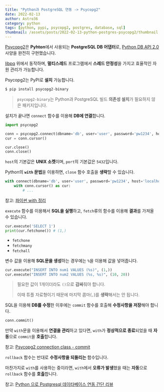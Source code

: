 ```yaml
---
title: "Python과 PostgreSQL 연동 -> Psycopg2"
date: 2022-02-13
author: Astro36
category: python
tags: [python, pypi, psycopg2, postgres, database, sql]
thumbnail: /assets/posts/2022-02-13-python-postgres-psycopg2/thumbnail.jpg
---
```


[Psycopg2](https://www.psycopg.org/docs/)은 **Pyhton**에서 사용되는 **PostgreSQL DB 어댑터**로, [Python DB API 2.0](https://www.python.org/dev/peps/pep-0249/) 사양을 완전히 구현했습니다.

[libpq](https://www.postgresql.org/docs/current/libpq.html) 위에서 동작하며, **멀티스레드** 프로그램에서 **스레드 안정성**을 가지고 효율적인 자원 관리가 가능합니다.

Psycopg2는 PyPI로 **설치** 가능합니다.

```txt
$ pip install psycopg2-binary
```

> `psycopg2-binary`는 Python과 PostgreSQL 빌드 **의존성 설치**가 필요하지 않은 패키지입니다.

설치가 끝나면 `connect` 함수를 이용해 **DB에 연결**합니다.

```py
import psycopg2

conn = psycopg2.connect(dbname='db', user='user', password='pw1234', host='localhost', port=5432)
cur = conn.cursor()

cur.close()
conn.close()
```

`host`의 기본값은 **UNIX 소켓**이며, `port`의 기본값은 `5432`입니다.

Python의 **`with` 문법**을 이용하면, `close` 함수 호출을 **생략**할 수 있습니다.

```py
with connect(dbname='db', user='user', password='pw1234', host='localhost', port=5432) as conn:
    with conn.cursor() as cur:
        # ...
```

참고: [파이썬 with 정리](https://pythondocs.net/uncategorized/%ED%8C%8C%EC%9D%B4%EC%8D%AC-with-%EC%A0%95%EB%A6%AC/)

`execute` 함수를 이용해서 **SQL을 실행**하고, `fetch`류의 함수를 이용해 **결과**를 가져올 수 있습니다.

```py
cur.execute('SELECT 1')
print(cur.fetchone()) # (1,)
```

- `fetchone`
- `fetchmany`
- `fetchall`

변수 값을 이용해 **SQL문을 생성**하는 경우에는 `%`을 이용해 값을 넣어줍니다.

```py
cur.execute("INSERT INTO num1 VALUES (%s)", (1,))
cur.execute("INSERT INTO num2 VALUES (%s, %s)", (10, 20))
```

> 필요한 값이 1개이더라도 `()`으로 **감싸**줘야 합니다.
>
> 이때 튜플 자료형이기 때문에 마지막 콤마(`,`)를 **생략**해서는 안 됩니다.

SQL을 이용해 **DB를 수정**한 이후에는 `commit` 함수를 호출해 **수정사항을 저장**해야 합니다.

```py
conn.commit()
```

만약 `with`문을 이용해서 **연결을 관리**하고 있다면, `with`가 **정상적으로 종료**되었을 때 **자동**으로 `commit`을 **호출**합니다.

참고: [Psycopg2 connection class - commit](https://www.psycopg.org/docs/connection.html#connection.commit)

`rollback` 함수는 반대로 **수정사항을 되돌리는** 함수입니다.

마찬가지로 `with`를 사용하는 중이라면, `with`에서 **오류가 발생**했을 때는 **자동**으로 `rollback` 함수를 **호출**합니다.

참고: [Python 으로 Postgresql 데이타베이스 연동 간단 리뷰](https://syncnet.tistory.com/m/entry/Python-%EC%9C%BC%EB%A1%9C-Postgresql-%EB%8D%B0%EC%9D%B4%ED%83%80%EB%B2%A0%EC%9D%B4%EC%8A%A4-%EC%97%B0%EB%8F%99-%EA%B0%84%EB%8B%A8-%EB%A6%AC%EB%B7%B0)
